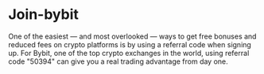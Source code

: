 # Join-bybit
One of the easiest — and most overlooked — ways to get free bonuses and reduced fees on crypto platforms is by using a referral code when signing up. For Bybit, one of the top crypto exchanges in the world, using referral code "50394" can give you a real trading advantage from day one.
